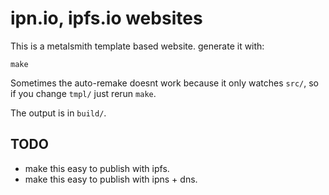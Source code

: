 # ipn.io, ipfs.io websites

This is a metalsmith template based website. generate it with:

```
make
```

Sometimes the auto-remake doesnt work because it only watches `src/`, so
if you change `tmpl/` just rerun `make`.

The output is in `build/`.

## TODO

- make this easy to publish with ipfs.
- make this easy to publish with ipns + dns.

